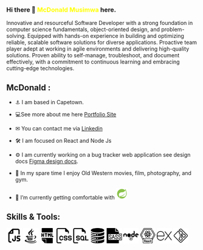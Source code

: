 ### Hi there 👋 <span style="color:yellow">McDonald Musimwa</span> here.  
Innovative and resourceful Software Developer with a strong foundation in computer science fundamentals, object-oriented design, and problem-solving. Equipped with hands-on experience in building and optimizing reliable, scalable software solutions for diverse applications. Proactive team player adept at working in agile environments and delivering high-quality solutions. Proven ability to self-manage, troubleshoot, and document effectively, with a commitment to continuous learning and embracing cutting-edge technologies.  

<!--
**McDonaldMusimwa/McDonaldMusimwa** is a ✨ _special_ ✨ repository because its `README.md` (this file) appears on your GitHub profile.
-->


## McDonald : 
- ⚓ I am based in Capetown.  

- 💻See more about me here [Portfolio Site](https://mcdonald.onrender.com)  
- ✉ You can contact me via [Linkedin](https://www.linkedin.com/in/mcdonaldmusimwa)  
- 🛠 I am focused on React and Node Js
- ⚙ I am currently working on a bug tracker web application see design docs  [Figma design docs](https://www.figma.com/design/IlD2d7jY67IsnX6go6loWB/Bug-Tracker-Web-App?node-id=7-30&t=0SJrmmMBCbNUt1ef-1).  
-  🎉 In my spare time I enjoy Old Western movies, film, photography, and gym. 
- 🌱 I’m currently getting comfortable with <img src="springboot.png" height="30" width="30" class="icon1"/> 


## Skills & Tools:  
<div class="circle">
  <div class="icon-container">
    <img src="java-script.png" height="40" class="icon icon5">
    <img src="java.png" height="40" class="icon icon6">
    <img src="html.png" height="40" class="icon icon1">
    <img src="css.png" height="40" class="icon icon2">
    <img src="sql.png" height="40" class="icon icon9">
    <img src="database.png" height="40" class="icon icon10">
    <img src="sass.png" height="40" class="icon icon3">
    <img src="nodejs.png" height="40" class="icon icon4">
    <img src="react.png" height="40" class="icon11">
    <img src="express-js.png" height="40" class="icon icon7">
  <img src="git.png" height="40" class="icon icon8">
    <div class="black-hole"></div>
  </div>
</div>
